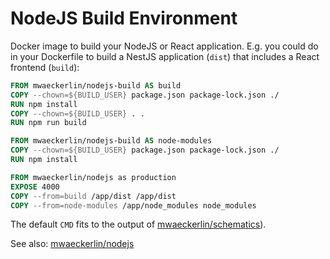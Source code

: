 NodeJS Build Environment
========================

Docker image to build your NodeJS or React application. E.g. you could do in your Dockerfile to build a NestJS application (`dist`) that includes a React frontend (`build`):

```Dockerfile
FROM mwaeckerlin/nodejs-build AS build
COPY --chown=${BUILD_USER} package.json package-lock.json ./
RUN npm install
COPY --chown=${BUILD_USER} . .
RUN npm run build

FROM mwaeckerlin/nodejs-build AS node-modules
COPY --chown=${BUILD_USER} package.json package-lock.json ./
RUN npm install

FROM mwaeckerlin/nodejs as production
EXPOSE 4000
COPY --from=build /app/dist /app/dist
COPY --from=node-modules /app/node_modules node_modules
```

The default `CMD` fits to the output of [mwaeckerlin/schematics](https://github.com/mwaeckerlin/schematics)).

See also: [mwaeckerlin/nodejs](https://github.com/mwaeckerlin/nodejs)